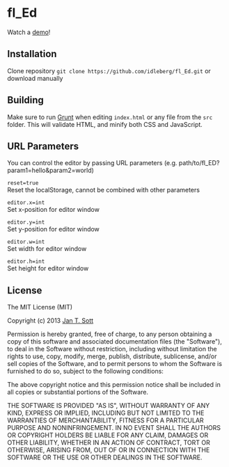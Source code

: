 # fl_Ed

Watch a [demo](http://idleberg.github.io/fl_Ed/)!

## Installation

Clone repository `git clone https://github.com/idleberg/fl_Ed.git` or download manually

## Building

Make sure to run [Grunt](http://gruntjs.com/) when editing `index.html` or any file from the `src` folder. This will validate HTML, and minify both CSS and JavaScript.

## URL Parameters

You can control the editor by passing URL parameters (e.g. path/to/fl_ED?param1=hello&param2=world)

`reset=true`  
Reset the localStorage, cannot be combined with other parameters

`editor.x=int`  
Set x-position for editor window

`editor.y=int`  
Set y-position for editor window

`editor.w=int`  
Set width for editor window

`editor.h=int`  
Set height for editor window

## License

The MIT License (MIT)

Copyright (c) 2013 [Jan T. Sott](http://github.com/idleberg/fl_Ed)

Permission is hereby granted, free of charge, to any person obtaining a copy
of this software and associated documentation files (the "Software"), to deal
in the Software without restriction, including without limitation the rights
to use, copy, modify, merge, publish, distribute, sublicense, and/or sell
copies of the Software, and to permit persons to whom the Software is
furnished to do so, subject to the following conditions:

The above copyright notice and this permission notice shall be included in
all copies or substantial portions of the Software.

THE SOFTWARE IS PROVIDED "AS IS", WITHOUT WARRANTY OF ANY KIND, EXPRESS OR
IMPLIED, INCLUDING BUT NOT LIMITED TO THE WARRANTIES OF MERCHANTABILITY,
FITNESS FOR A PARTICULAR PURPOSE AND NONINFRINGEMENT. IN NO EVENT SHALL THE
AUTHORS OR COPYRIGHT HOLDERS BE LIABLE FOR ANY CLAIM, DAMAGES OR OTHER
LIABILITY, WHETHER IN AN ACTION OF CONTRACT, TORT OR OTHERWISE, ARISING FROM,
OUT OF OR IN CONNECTION WITH THE SOFTWARE OR THE USE OR OTHER DEALINGS IN
THE SOFTWARE.